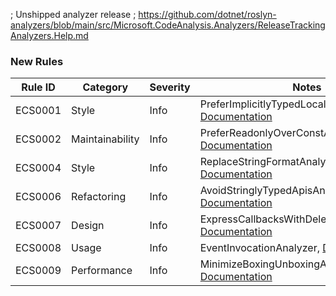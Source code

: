 ﻿; Unshipped analyzer release
; https://github.com/dotnet/roslyn-analyzers/blob/main/src/Microsoft.CodeAnalysis.Analyzers/ReleaseTrackingAnalyzers.Help.md
### New Rules

Rule ID | Category | Severity | Notes
--------|----------|----------|-------
ECS0001 | Style | Info | PreferImplicitlyTypedLocalVariablesAnalyzer, [Documentation](https://github.com/rjmurillo/EffectiveCSharp.Analyzers/blob/e7c151c721c3039011356d6012838f46e4b60a21/docs/rules/ECS0001.md)
ECS0002 | Maintainability | Info | PreferReadonlyOverConstAnalyzer, [Documentation](https://github.com/rjmurillo/EffectiveCSharp.Analyzers/blob/10c2d53afd688efe5a59097f76cb4edf33f6a474/docs/rules/ECS0002.md)
ECS0004 | Style | Info | ReplaceStringFormatAnalyzer, [Documentation](https://github.com/rjmurillo/EffectiveCSharp.Analyzers5da647e447fad4eb0a9e3db287e1d16cce316114/docs/rules/ECS0004.md)
ECS0006 | Refactoring | Info | AvoidStringlyTypedApisAnalyzer, [Documentation](https://github.com/rjmurillo/EffectiveCSharp.Analyzers6213cba8473dac61d6132e205550884eae1c94bf/docs/rules/ECS0006.md)
ECS0007 | Design | Info | ExpressCallbacksWithDelegatesAnalyzer, [Documentation](https://github.com/rjmurillo/EffectiveCSharp.Analyzers/blob/dc194bbde030e9c40d8d9cdb1e0b5ff8919fe5a8/docs/rules/ECS0007.md)
ECS0008 | Usage | Info | EventInvocationAnalyzer, [Documentation](https://github.com/rjmurillo/EffectiveCSharp.Analyzers/blob/cc7d91eb81f6781851c09732db1268be7dab402b/docs/rules/ECS0008.md)
ECS0009 | Performance | Info | MinimizeBoxingUnboxingAnalyzer, [Documentation](https://github.com/rjmurillo/EffectiveCSharp.Analyzers/blob/6213cba8473dac61d6132e205550884eae1c94bf/docs/rules/ECS0009.md)
